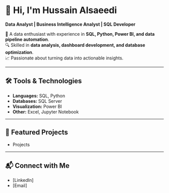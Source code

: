 # 👋 Hi, I'm Hussain Alsaeedi

**Data Analyst | Business Intelligence Analyst | SQL Developer**

💼 A data enthusiast with experience in **SQL, Python, Power BI, and data pipeline automation**.  
🔍 Skilled in **data analysis, dashboard development, and database optimization**.  
📈 Passionate about turning data into actionable insights.

---

## 🛠 Tools & Technologies
- **Languages:** SQL, Python
- **Databases:** SQL Server
- **Visualization:** Power BI
- **Other:** Excel, Jupyter Notebook

---

## 📂 Featured Projects
- Projects

---

## 📬 Connect with Me
- [LinkedIn]
- [Email]
